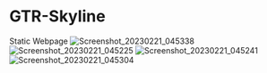 # GTR-Skyline
Static Webpage
![Screenshot_20230221_045338](https://user-images.githubusercontent.com/74273335/220492776-397d71fb-24a3-40bf-b477-d70f54db4f6a.png)
![Screenshot_20230221_045225](https://user-images.githubusercontent.com/74273335/220492806-d678c780-60ea-44f1-97ce-68c405e906b9.png)
![Screenshot_20230221_045241](https://user-images.githubusercontent.com/74273335/220492812-83db7493-0659-4be0-981b-704397b21fdd.png)
![Screenshot_20230221_045304](https://user-images.githubusercontent.com/74273335/220492815-30d5834a-6d06-4595-bdf7-8ea3ab903800.png)
